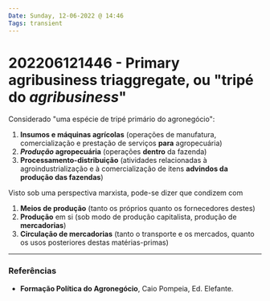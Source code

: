 ```yaml
---
Date: Sunday, 12-06-2022 @ 14:46
Tags: transient
---
```

# 202206121446 - Primary agribusiness triaggregate, ou "tripé do *agribusiness*"
Considerado "uma espécie de tripé primário do agronegócio":
1. **Insumos e máquinas agrícolas** (operações de manufatura, comercialização e prestação de serviços **para** agropecuária)
2. ***Produção* agropecuária** (operações **dentro** da fazenda)
3. **Processamento-distribuição** (atividades relacionadas à agroindustrialização e à comercialização de itens **advindos da produção das fazendas**)

Visto sob uma perspectiva marxista, pode-se dizer que condizem com 
1. **Meios de produção** (tanto os próprios quanto os fornecedores destes)
2. **Produção** em si (sob modo de produção capitalista, produção de **mercadorias**)
3. **Circulação de mercadorias** (tanto o transporte e os mercados, quanto os usos posteriores destas matérias-primas)



---
### Referências
- **Formação Política do Agronegócio**, Caio Pompeia, Ed. Elefante.